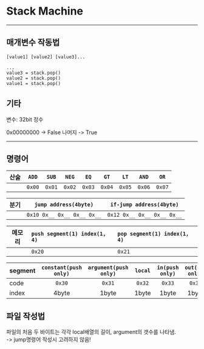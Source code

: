 # Stack Machine

---

## 매개변수 작동법

    [value1] [value2] [value3]...

    ...
    value3 = stack.pop()
    value2 = stack.pop()
    value1 = stack.pop()

## 기타

변수: 32bit 정수

0x00000000 -> False
나머지 -> True

---

## 명령어

| 산술 | `ADD`  | `SUB`  | `NEG`  |  `EQ`  |  `GT`  |  `LT`  | `AND`  |  `OR`  |
| ---- | :----: | :----: | :----: | :----: | :----: | :----: | :----: | :----: |
|      | `0x00` | `0x01` | `0x02` | `0x03` | `0x04` | `0x05` | `0x06` | `0x07` |

| 분기 |   `jump address(4byte)`    |  `if-jump address(4byte)`  |
| ---- | :------------------------: | :------------------------: |
|      | `0x10 0x__ 0x__ 0x__ 0x__` | `0x12 0x__ 0x__ 0x__ 0x__` |

| 메모리 | `push segment(1) index(1, 4)` | `pop segment(1) index(1, 4)` |
| ------ | :---------------------------- | :--------------------------- |
|        | `0x20`                        | `0x21`                       |

| segment | `constant(push only)` | `argument(push only)` | `local` | `in(push only)` | `out(pop only)` |
| ------- | :-------------------: | :-------------------: | :-----: | :-------------: | :-------------: |
| code    |        `0x30`         |        `0x31`         | `0x32`  |     `0x33`      |     `0x34`      |
| index   |         4byte         |         1byte         |  1byte  |      1byte      |      1byte      |

## 파일 작성법

파일의 처음 두 바이트는 각각 local배열의 길이, argument의 갯수를 나타냄.  
-> jump명령어 작성시 고려하지 않음!

